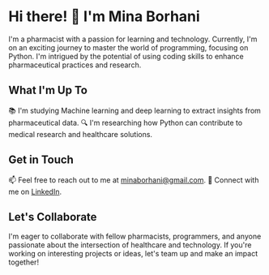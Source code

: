 # Hi there! 👋 I'm Mina Borhani

I'm a pharmacist with a passion for learning and technology. Currently, I'm on an exciting journey to master the world of programming, focusing on Python. I'm intrigued by the potential of using coding skills to enhance pharmaceutical practices and research.

## What I'm Up To

📚 I'm studying Machine learning and deep learning to extract insights from pharmaceutical data.
🔍 I'm researching how Python can contribute to medical research and healthcare solutions.

## Get in Touch

📫 Feel free to reach out to me at [minaborhani@gmail.com](mailto:minaborhani@gmail.com).
💼 Connect with me on [LinkedIn](https://www.linkedin.com/in/mina-borhani-243600212?originalSubdomain=ir).

## Let's Collaborate

I'm eager to collaborate with fellow pharmacists, programmers, and anyone passionate about the intersection of healthcare and technology. If you're working on interesting projects or ideas, let's team up and make an impact together!



